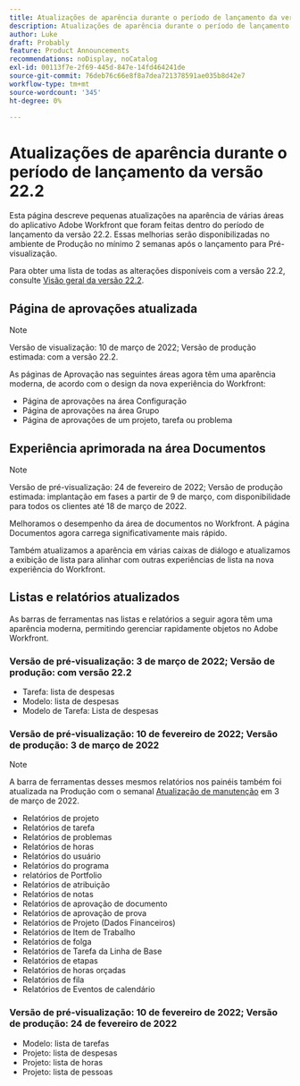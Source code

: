 ```yaml
---
title: Atualizações de aparência durante o período de lançamento da versão 22.2
description: Atualizações de aparência durante o período de lançamento da versão 22.2
author: Luke
draft: Probably
feature: Product Announcements
recommendations: noDisplay, noCatalog
exl-id: 00113f7e-2f69-445d-847e-14fd464241de
source-git-commit: 76deb76c66e8f8a7dea721378591ae035b8d42e7
workflow-type: tm+mt
source-wordcount: '345'
ht-degree: 0%

---
```


# Atualizações de aparência durante o período de lançamento da versão 22.2

Esta página descreve pequenas atualizações na aparência de várias áreas do aplicativo Adobe Workfront que foram feitas dentro do período de lançamento da versão 22.2. Essas melhorias serão disponibilizadas no ambiente de Produção no mínimo 2 semanas após o lançamento para Pré-visualização.

Para obter uma lista de todas as alterações disponíveis com a versão 22.2, consulte [Visão geral da versão 22.2](../../../product-announcements/product-releases/22.2-release-activity/22-2-release-overview.md).

## Página de aprovações atualizada

>[!NOTE]
>
>Versão de visualização: 10 de março de 2022; Versão de produção estimada: com a versão 22.2.

As páginas de Aprovação nas seguintes áreas agora têm uma aparência moderna, de acordo com o design da nova experiência do Workfront:

* Página de aprovações na área Configuração
* Página de aprovações na área Grupo
* Página de aprovações de um projeto, tarefa ou problema

## Experiência aprimorada na área Documentos

>[!NOTE]
>
Versão de pré-visualização: 24 de fevereiro de 2022; Versão de produção estimada: implantação em fases a partir de 9 de março, com disponibilidade para todos os clientes até 18 de março de 2022.

Melhoramos o desempenho da área de documentos no Workfront. A página Documentos agora carrega significativamente mais rápido.

Também atualizamos a aparência em várias caixas de diálogo e atualizamos a exibição de lista para alinhar com outras experiências de lista na nova experiência do Workfront.

## Listas e relatórios atualizados

As barras de ferramentas nas listas e relatórios a seguir agora têm uma aparência moderna, permitindo gerenciar rapidamente objetos no Adobe Workfront.

### Versão de pré-visualização: 3 de março de 2022; Versão de produção: com versão 22.2

* Tarefa: lista de despesas
* Modelo: lista de despesas
* Modelo de Tarefa: Lista de despesas

### Versão de pré-visualização: 10 de fevereiro de 2022; Versão de produção: 3 de março de 2022

>[!NOTE]
>
A barra de ferramentas desses mesmos relatórios nos painéis também foi atualizada na Produção com o semanal [Atualização de manutenção](https://experienceleague.adobe.com/docs/workfront-known-issues/releases/current-updates.html) em 3 de março de 2022.

* Relatórios de projeto
* Relatórios de tarefa
* Relatórios de problemas
* Relatórios de horas
* Relatórios do usuário
* Relatórios do programa
* relatórios de Portfolio
* Relatórios de atribuição
* Relatórios de notas
* Relatórios de aprovação de documento
* Relatórios de aprovação de prova
* Relatórios de Projeto (Dados Financeiros)
* Relatórios de Item de Trabalho
* Relatórios de folga
* Relatórios de Tarefa da Linha de Base
* Relatórios de etapas
* Relatórios de horas orçadas
* Relatórios de fila
* Relatórios de Eventos de calendário

### Versão de pré-visualização: 10 de fevereiro de 2022; Versão de produção: 24 de fevereiro de 2022

* Modelo: lista de tarefas
* Projeto: lista de despesas
* Projeto: lista de horas
* Projeto: lista de pessoas

 
